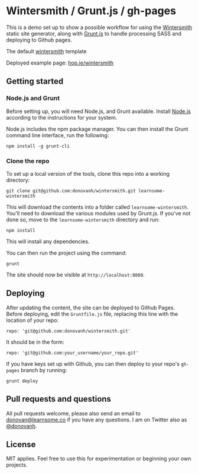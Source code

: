 # Wintersmith / Grunt.js / gh-pages

This is a demo set up to show a possible workflow for using the [Wintersmith](http://wintersmith.io) static site generator, along with [Grunt.js](http://gruntjs.com/) to handle processing SASS and deploying to Github pages.

The default [wintersmith](https://github.com/jnordberg/wintersmith) template

Deployed example page: [hop.ie/wintersmith](http://hop.ie/wintersmith)

## Getting started

### Node.js and Grunt

Before setting up, you will need Node.js, and Grunt available. Install [Node.js](http://nodejs.org/) according to the instructions for your system.

Node.js includes the npm package manager. You can then install the Grunt command line interface, run the following:

	npm install -g grunt-cli

### Clone the repo

To set up a local version of the tools, clone this repo into a working directory:

	git clone git@github.com:donovanh/wintersmith.git learnsome-wintersmith

This will download the contents into a folder called `learnsome-wintersmith`. You'll need to download the various modules used by Grunt.js. If you've not done so, move to the `learnsome-wintersmith` directory and run:

	npm install

This will install any dependencies.

You can then run the project using the command:

	grunt

The site should now be visible at `http://localhost:8080`.

## Deploying

After updating the content, the site can be deployed to Github Pages. Before deploying, edit the `Gruntfile.js` file, replacing this line with the location of your repo:

	repo: 'git@github.com:donovanh/wintersmith.git'

It should be in the form:

	repo: 'git@github.com:your_username/your_repo.git'

If you have keys set up with Github, you can then deploy to your repo's `gh-pages` branch by running:

	grunt deploy

## Pull requests and questions

All pull requests welcome, please also send an email to donovan@learnsome.co if you have any questions. I am on Twitter also as [@donovanh](http://twitter.com/donovanh).

## License

MIT applies. Feel free to use this for experimentation or beginning your own projects.

